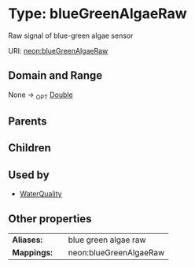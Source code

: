 
# Type: blueGreenAlgaeRaw


Raw signal of blue-green algae sensor

URI: [neon:blueGreenAlgaeRaw](https://data.neonscience.org/blueGreenAlgaeRaw)


## Domain and Range

None ->  <sub>OPT</sub> [Double](types/Double.md)

## Parents


## Children


## Used by

 * [WaterQuality](WaterQuality.md)

## Other properties

|  |  |  |
| --- | --- | --- |
| **Aliases:** | | blue green algae raw |
| **Mappings:** | | neon:blueGreenAlgaeRaw |

